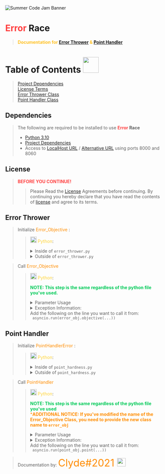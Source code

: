 [Error Thrower]: https://github.com/mkadiya20/heroic-hydra/blob/67f188d0a955d1ae60e08e426ccc68b27ff27e15/src/server/error_thrower.py
[Point Handler]: https://github.com/mkadiya20/heroic-hydra/blob/67f188d0a955d1ae60e08e426ccc68b27ff27e15/src/server/point_hardness.py
[License]: https://github.com/mkadiya20/heroic-hydra/blob/67f188d0a955d1ae60e08e426ccc68b27ff27e15/LICENSE
[Python 3.10]: https://www.python.org/downloads/release/python-3100/
[Project Dependencies]: https://github.com/mkadiya20/heroic-hydra/blob/67f188d0a955d1ae60e08e426ccc68b27ff27e15/poetry.lock
[LocalHost URL]: http://localhost/
[Alternative URL]: http://127.0.0.1/




<img src="https://www.pythondiscord.com/static/images/events/summer_code_jam_2022/site_banner.png" alt="Summer Code Jam Banner">


# <font color="#FF4040"> Error </font> Race

> <font color="#FFC125" style="bold">**Documentation for [Error Thrower] & [Point Handler]**  </font>

# Table of Contents <img src="https://www.iconpacks.net/icons/2/free-opened-book-icon-3163-thumb.png" width=50, height=50>
> [Project Dependencies](#Dependencies) <br>
> [License Terms](#License) <br>
> [Error Thrower Class](#ErrorThrower) <br>
> [Point Handler Class](#PointHandler)
> 

## Dependencies <span id="Dependencies"><span>
> The following are required to be installed to use **<font color="#FF4040"> Error </font> Race**
> 
> * [Python 3.10]
> * [Project Dependencies]
> * Access to [LocalHost URL] / [Alternative URL] using ports 8000 and 8060





## License <span id="License"><span>

> <font color="#FF4040">**BEFORE YOU CONTINUE!** </font>
> > Please Read the [License] Agreements before continuing. By continuing you hereby declare that you have read the contents of [license] and agree to its terms.
> 
> 



## Error Thrower <span id="ErrorThrower"><span>

> Initialize <font color="#FF8C00"> Error_Objective </font>:
> > <img src="https://upload.wikimedia.org/wikipedia/commons/thumb/c/c3/Python-logo-notext.svg/2048px-Python-logo-notext.svg.png" height="20"> <font color="#FFD43B"> Python</font>:
> > <details>
> >    <summary>Inside of <code>error_thrower.py</code></summary>
> >     <br>
> >     Since you're already using the classes file; the <code>imports</code> are already present.
> >     You'll only need to add the following code to the bottom of the file:
> >     
> >     error_obj = Error_Objective()
> > 
> >   </details>
> > <details>
> >    <summary>Outside of <code>error_thrower.py</code></summary>
> >     <br>
> >     Since you're using a different python file to initialize <font color="#FF8C00"> Error_Objective </font>
> >     <br>
> >     You'll need to add the following imports to the top of the file:
> >     
> >     import asyncio
> >     from error_thrower import Error_Objective
> >    <br>
> >      Then, add the following in a spot you see fit:
> >    <br>
> >      
> >     error_obj = Error_Objective()
> > 
> >   </details>

> Call <font color="#FF8C00"> Error_Objective</font>
> > <img src="https://upload.wikimedia.org/wikipedia/commons/thumb/c/c3/Python-logo-notext.svg/2048px-Python-logo-notext.svg.png" height="20"> <font color="#FFD43B"> Python</font>:
> >
> > <font color="#00C957">**NOTE: This step is the same regardless of the python file you've used.** </font>
> > <br>
> > <details>
> > <summary> Parameter Usage </summary>
> > <br>
> > <table>
> >   <tr>
> >     <td>Name</td>
> >     <td>Casting Type</td>
> >     <td>Default Value</td>
> >     <td> Required</td>
> >  </tr>
> >     <td><font color="#FF8C00"> difficulty</font></td> <td><font color="#959ed6">  int</font></td><td>>===>===></td><td>True</td></tr>
> >     <td><font color="#FF8C00"> already_used_keywords</font></td> <td><font color="#959ed6">list | tuple</font></td><td><font color="#FF8C00">    None</font></td><td>False</td>
> > </table>
> > </details>
> > <details>
> > <summary> Exception Information: </summary>
> > raises <code>DifficultyObjectivesCompleted</code> if <font color="#FF8C00"> already_used_keywords</font> matches the values in <code>self.ERRORS[difficulty]</code>.
> > </details>
> > Add the following on the line you want to call it from: <br>
> > <code> asyncio.run(error_obj.objective(...)) </code>


## Point Handler <span id="PointHandler"><span>

> Initialize <font color="#FF8C00"> PointHandlerError </font>:
> > <img src="https://upload.wikimedia.org/wikipedia/commons/thumb/c/c3/Python-logo-notext.svg/2048px-Python-logo-notext.svg.png" height="20"> <font color="#FFD43B"> Python</font>:
> > <details>
> >    <summary>Inside of <code>point_hardness.py</code></summary>
> >     <br>
> >     Since you're already using the classes file; the <code>imports</code> are already present.
> >     You'll only need to add the following code to the bottom of the file:
> >     
> >     point_obj = PointHandler()
> > 
> > 
> >   </details>
> > <details>
> >    <summary>Outside of <code>point_hardness.py</code></summary>
> >     <br>
> >     Since you're using a different python file to initialize <font color="#FF8C00"> PointHandler </font>
> >     <br>
> >     You'll need to add the following imports to the top of the file:
> >     
> >     import asyncio
> >     from error_thrower import Error_Objective
> >     from user import User
> >    <br>
> >      Then, add the following in a spot you see fit:
> >    <br>
> >      
> >     point_obj = PointHandler()
> > 
> >   </details>

> Call <font color="#FF8C00"> PointHandler</font>
> > <img src="https://upload.wikimedia.org/wikipedia/commons/thumb/c/c3/Python-logo-notext.svg/2048px-Python-logo-notext.svg.png" height="20"> <font color="#FFD43B"> Python</font>:
> >
> > <font color="#00C957">**NOTE: This step is the same regardless of the python file you've used** </font> <br>
> > <font color="#FF8C00">***ADDITIONAL NOTICE: If you've modified the name of the Error_Objective Class, you need to provide the new class name to ``error_obj``**</font>
> > <br>
> > <details>
> > <summary> Parameter Usage </summary>
> > <br>
> > <table>
> >   <tr>
> >     <td>Name</td>
> >     <td>Casting Type</td>
> >     <td>Default Value</td>
> >     <td> Required</td>
> >  </tr>
> >     <td><font color="#FF8C00"> Assignment</font></td> <td><font color="#959ed6">  str</font></td><td>>===>===></td><td>True</td></tr>
> >     <td><font color="#FF8C00"> client_user</font></td> <td>User</td><td>>===>===></td><td>True</td></tr>
> >     <td><font color="#FF8C00"> error_obj</font></td> <td>Error_Objective</td><td>Error_Objective()</td><td>*False </td></tr>
> > </table>
> > </details>
> > <details>
> > <summary> Exception Information: </summary>
> > raises <code>PointHandlerError</code> on Exception.
> > </details>
> > Add the following on the line you want to call it from: <br>
> > <code> asyncio.run(point_obj.point(...)) </code>









> Documentation by: <font color="#FF8C00" size="6"> Clyde#2021 <img src="https://cdn-icons-png.flaticon.com/128/616/616454.png" width="27">

  
